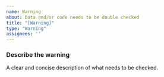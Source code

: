 ```yaml
---
name: Warning
about: Data and/or code needs to be double checked
title: "[Warning]"
type: "Warning"
assignees: ''
---
```


### Describe the warning
A clear and concise description of what needs to be checked.
